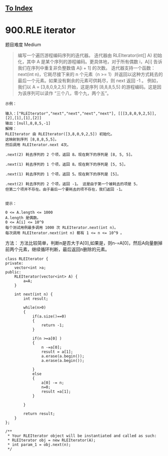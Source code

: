 [To Index](/index.md)
---
# 900.RLE iterator
题目难度 Medium

> 编写一个遍历游程编码序列的迭代器。
迭代器由 RLEIterator(int[] A) 初始化，其中 A 是某个序列的游程编码。更具体地，对于所有偶数 i，A[i] 告诉我们在序列中重复非负整数值 A[i + 1] 的次数。
迭代器支持一个函数：next(int n)，它耗尽接下来的  n 个元素（n >= 1）并返回以这种方式耗去的最后一个元素。如果没有剩余的元素可供耗尽，则  next 返回 -1 。
例如，我们以 A = [3,8,0,9,2,5] 开始，这是序列 [8,8,8,5,5] 的游程编码。这是因为该序列可以读作 “三个八，零个九，两个五”。

 
```
示例：

输入：["RLEIterator","next","next","next","next"], [[[3,8,0,9,2,5]],[2],[1],[1],[2]]
输出：[null,8,8,5,-1]
解释：
RLEIterator 由 RLEIterator([3,8,0,9,2,5]) 初始化。
这映射到序列 [8,8,8,5,5]。
然后调用 RLEIterator.next 4次。

.next(2) 耗去序列的 2 个项，返回 8。现在剩下的序列是 [8, 5, 5]。

.next(1) 耗去序列的 1 个项，返回 8。现在剩下的序列是 [5, 5]。

.next(1) 耗去序列的 1 个项，返回 5。现在剩下的序列是 [5]。

.next(2) 耗去序列的 2 个项，返回 -1。 这是由于第一个被耗去的项是 5，
但第二个项并不存在。由于最后一个要耗去的项不存在，我们返回 -1。
 

提示：

0 <= A.length <= 1000
A.length 是偶数。
0 <= A[i] <= 10^9
每个测试用例最多调用 1000 次 RLEIterator.next(int n)。
每次调用 RLEIterator.next(int n) 都有 1 <= n <= 10^9 。
```
方法： 方法比较简单，判断n是否大于A[0],如果是，则n-=A[0]，然后A向量删掉前两个元素，继续循环判断，最后返回n删除的元素。

```
class RLEIterator {
private:
    vector<int >a;
public:
    RLEIterator(vector<int> A) {
        a=A;
    }
    
    int next(int n) {
        int result;
        
        while(n>0)
        {
            if(a.size()==0)
            {
                return -1;
            }

            if(n >=a[0] )
            {
                n -=a[0];
                result = a[1];
                a.erase(a.begin());
                a.erase(a.begin());
                
            }
            else 
            {
                a[0] -= n;
                n=0;
                result =a[1];
            }
          
        }
        
        return result;
    }
};

/**
 * Your RLEIterator object will be instantiated and called as such:
 * RLEIterator obj = new RLEIterator(A);
 * int param_1 = obj.next(n);
 */
```
